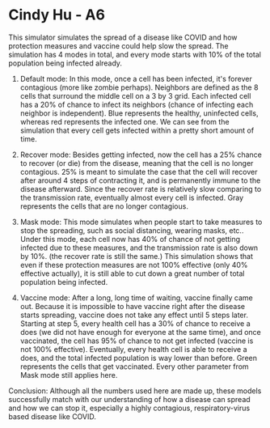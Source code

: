 # Cindy Hu - A6

This simulator simulates the spread of a disease like COVID and how protection measures and vaccine could help slow the spread. The simulation has 4 modes in total, and every mode starts with 10% of the total population being infected already.

1. Default mode:
  In this mode, once a cell has been infected, it's forever contagious (more like zombie perhaps). Neighbors are defined as the 8 cells that surround the middle cell on a 3 by 3 grid. Each infected cell has a 20% of chance to infect its neighbors (chance of infecting each neighbor is independent). Blue represents the healthy, uninfected cells, whereas red represents the infected one. We can see from the simulation that every cell gets infected within a pretty short amount of time.

2. Recover mode:
  Besides getting infected, now the cell has a 25% chance to recover (or die) from the disease, meaning that the cell is no longer contagious. 25% is meant to simulate the case that the cell will recover after around 4 steps of contracting it, and is permanently immune to the disease afterward. Since the recover rate is relatively slow comparing to the transmission rate, eventually almost every cell is infected. Gray represents the cells that are no longer contagious.

3. Mask mode:
  This mode simulates when people start to take measures to stop the spreading, such as social distancing, wearing masks, etc.. Under this mode, each cell now has 40% of chance of not getting infected due to these measures, and the transmission rate is also down by 10%. (the recover rate is still the same.) This simulation shows that even if these protection measures are not 100% effective (only 40% effective actually), it is still able to cut down a great number of total population being infected.

4. Vaccine mode:
  After a long, long time of waiting, vaccine finally came out. Because it is impossible to have vaccine right after the disease starts spreading, vaccine does not take any effect until 5 steps later. Starting at step 5, every health cell has a 30% of chance to receive a does (we did not have enough for everyone at the same time), and once vaccinated, the cell has 95% of chance to not get infected (vaccine is not 100% effective). Eventually, every health cell is able to receive a does, and the total infected population is way lower than before. Green represents the cells that get vaccinated. Every other parameter from Mask mode still applies here.


Conclusion: Although all the numbers used here are made up, these models successfully match with our understanding of how a disease can spread and how we can stop it, especially a highly contagious, respiratory-virus based disease like COVID. 
